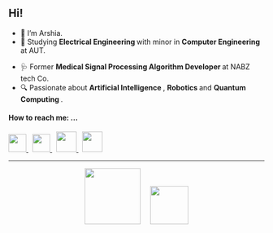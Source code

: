 ## Hi!

- 👋 I’m Arshia.
- 📘 Studying <b> Electrical Engineering </b> with minor in <b> Computer Engineering </b> at AUT.
<!-- - 🖥️ Working as <b> IOT Engineer </b> at TecNikan Co. -->
- 🩺 Former <b> Medical Signal Processing Algorithm Developer </b> at NABZ tech Co.
- 🔍 Passionate about <b> Artificial Intelligence </b>, <b> Robotics </b> and <b> Quantum Computing </b>.

####  How to reach me: ...

<div align="left">
<p> 
<a href = "https://www.linkedin.com/in/arshia-samoudi/">
 <img src="https://user-images.githubusercontent.com/54024838/181183655-3e895909-6e9d-474a-94c5-178b4ead285d.png" width="35">
</a> &nbsp;
<a href = "https://www.researchgate.net/profile/Mohammadarshia-Samoudi">
 <img src="https://user-images.githubusercontent.com/54024838/181187253-9d580f24-1fe0-4254-a909-ae226f1abd5b.png" width="35">
</a> &nbsp;
<a href="mailto:arshiasamoodi@gmail.com">
 <img src="https://user-images.githubusercontent.com/54024838/181189554-55ec7523-8d29-46ce-9c57-c3e80b77da02.png" width="40">
</a> &nbsp;
<a href="mailto:arshias-s79@aut.ac.ir">
 <img src="https://user-images.githubusercontent.com/54024838/181596602-98b824a1-dc06-4d8c-823a-55a4c4e5ec1e.png" width="40">
</a>
</p>
</DIV>

---

<div align="center">
<p>
 <img src="https://user-images.githubusercontent.com/47852354/138564509-b5dffb4e-f48b-4db5-b8a4-1385ef2b22c8.png" width="110"> &nbsp; &nbsp;
 <img src="https://user-images.githubusercontent.com/54024838/181595846-e7ab0818-fc54-43b7-9f1b-6a4f2024d791.png" width="75">
</p>
</DIV>





